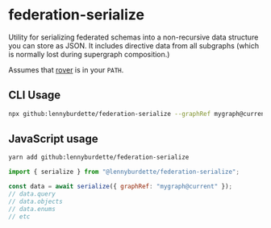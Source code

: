 # federation-serialize

Utility for serializing federated schemas into a non-recursive data structure
you can store as JSON. It includes directive data from all subgraphs (which is
normally lost during supergraph composition.)

Assumes that [rover](https://go.apollo.dev/rover) is in your `PATH`.

## CLI Usage

```sh
npx github:lennyburdette/federation-serialize --graphRef mygraph@current
```

## JavaScript usage

```sh
yarn add github:lennyburdette/federation-serialize
```

```js
import { serialize } from "@lennyburdette/federation-serialize";

const data = await serialize({ graphRef: "mygraph@current" });
// data.query
// data.objects
// data.enums
// etc
```
